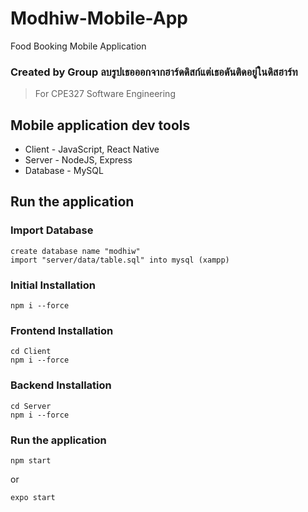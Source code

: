 # Modhiw-Mobile-App
Food Booking Mobile Application

### Created by Group ลบรูปเธอออกจากฮาร์ดดิสก์แต่เธอดันติดอยู่ในดิสฮาร์ท
> For CPE327 Software Engineering

## Mobile application dev tools
* Client - JavaScript, React Native
* Server - NodeJS, Express
* Database - MySQL

## Run the application

### Import Database
```
create database name "modhiw"
import "server/data/table.sql" into mysql (xampp)
```

### Initial Installation
```
npm i --force
```

### Frontend Installation
```
cd Client
npm i --force
```

### Backend Installation
```
cd Server
npm i --force
```

### Run the application
```
npm start
```
or
```
expo start
```
